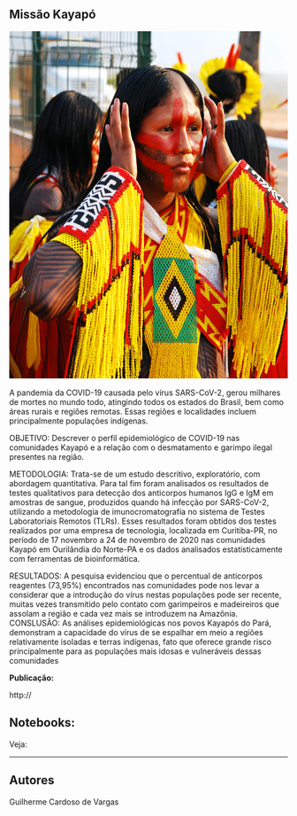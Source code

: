 ## **Missão Kayapó**

<p align="center">
  <img src="/kayapo.jpg" >
</p>

A pandemia da COVID-19 causada pelo vírus SARS-CoV-2, gerou milhares de mortes no mundo todo, atingindo todos os estados do Brasil, bem como áreas rurais e regiões
remotas. Essas regiões e localidades incluem principalmente populações indígenas.

OBJETIVO​: ​Descrever o perfil ​epidemiológico de COVID-19 nas comunidades Kayapó e a relação com o desmatamento e garimpo ilegal presentes na região. 

​METODOLOGIA:
Trata-se de um estudo descritivo, exploratório, com abordagem quantitativa. Para tal fim foram analisados os resultados de testes qualitativos para detecção dos anticorpos humanos IgG e IgM em amostras de sangue, produzidos quando há infecção por SARS-CoV-2, utilizando a metodologia de imunocromatografía no sistema de Testes Laboratoriais Remotos
(TLRs). Esses resultados foram obtidos dos testes realizados por uma empresa de tecnologia, localizada em Curitiba-PR, no período de 17 novembro a 24 de novembro de 2020 nas
comunidades Kayapó em Ourilândia do Norte-PA e os dados analisados estatisticamente com ferramentas de bioinformática. 

​RESULTADOS​: A pesquisa evidenciou que o percentual de anticorpos reagentes (73,95%) encontrados nas comunidades pode nos levar a considerar que a introdução do vírus nestas populações pode ser recente, muitas vezes transmitido pelo contato com garimpeiros e madeireiros que assolam a região e cada vez mais se introduzem na Amazônia. ​CONSLUSÃO​: As análises epidemiológicas nos povos Kayapós do Pará, demonstram a capacidade do vírus de se espalhar em meio a regiões relativamente isoladas e terras indígenas, fato que oferece grande risco principalmente para as populações mais idosas e vulneráveis dessas comunidades

**Publicação:** 

http://

## Notebooks:
Veja:

* **


## Autores
Guilherme Cardoso de Vargas
